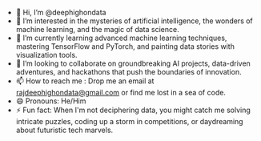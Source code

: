 - 👋 Hi, I’m @deephighondata
- 👀 I’m interested in the mysteries of artificial intelligence, the wonders of machine learning, and the magic of data science.
- 🌱 I’m currently learning advanced machine learning techniques, mastering TensorFlow and PyTorch, and painting data stories with visualization tools.
- 💞️ I’m looking to collaborate on groundbreaking AI projects, data-driven adventures, and hackathons that push the boundaries of innovation.
- 📫 How to reach me : Drop me an email at rajdeephighondata@gmail.com or find me lost in a sea of code.
- 😄 Pronouns: He/Him
- ⚡ Fun fact: When I'm not deciphering data, you might catch me solving intricate puzzles, coding up a storm in competitions, or daydreaming about futuristic tech marvels.

<!---
deephighondata/deephighondata is a ✨ special ✨ repository because its `README.md` (this file) appears on your GitHub profile.
You can click the Preview link to take a look at your changes.
--->
